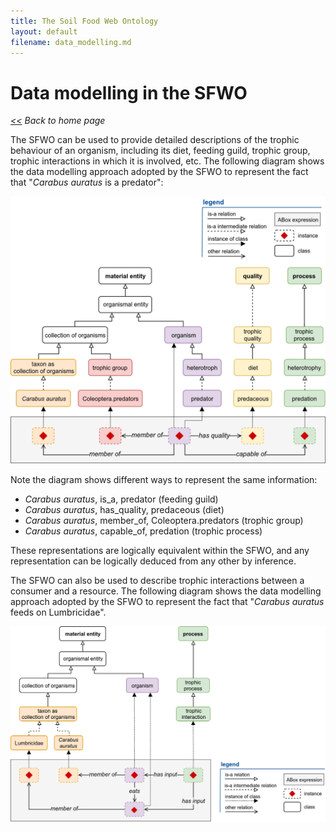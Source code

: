 ```yaml
---
title: The Soil Food Web Ontology
layout: default
filename: data_modelling.md
--- 
```


# Data modelling in the SFWO

*[<<](https://soilfoodwebontology.github.io/) Back to home page*

The SFWO can be used to provide detailed descriptions of the trophic behaviour of an organism, including its diet, feeding guild, trophic group, trophic interactions in which it is involved, etc. The following diagram shows the data modelling approach adopted by the SFWO to represent the fact that "*Carabus auratus* is a predator":

![Diagram illustrating trophic data modelling in the Soil Food Web Ontology.](/images/sfwo-data_modelling.png)

Note the diagram shows different ways to represent the same information:
- *Carabus auratus*, is_a, predator (feeding guild)
- *Carabus auratus*, has_quality, predaceous (diet)
- *Carabus auratus*, member_of, Coleoptera.predators (trophic group)
- *Carabus auratus*, capable_of, predation (trophic process)

These representations are logically equivalent within the SFWO, and any representation can be logically deduced from any other by inference.

The SFWO can also be used to describe trophic interactions between a consumer and a resource. The following diagram shows the data modelling approach adopted by the SFWO to represent the fact that "*Carabus auratus* feeds on Lumbricidae".

![Diagram illustrating trophic data modelling in the Soil Food Web Ontology.](/images/sfwo-data_modelling-interaction.png)